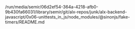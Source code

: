 /run/media/semir/06d2ef54-364a-4218-afb0-9b430fa66031/library/semir/git/alx-repos/junk/alx-backend-javascript/0x06-unittests_in_js/node_modules/@sinonjs/fake-timers/README.md